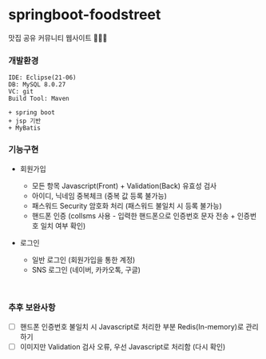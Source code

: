 # springboot-foodstreet
맛집 공유 커뮤니티 웹사이트 🍔🍕🍻

 ### 개발환경

 ```
 IDE: Eclipse(21-06)
 DB: MySQL 8.0.27
 VC: git
 Build Tool: Maven

 + spring boot
 + jsp 기반
 + MyBatis
 ```

### 기능구현

* 회원가입
  * 모든 항목 Javascript(Front) + Validation(Back) 유효성 검사
  * 아이디, 닉네임 중복체크 (중복 값 등록 불가능)
  * 패스워드 Security 암호화 처리 (패스워드 불일치 시 등록 불가능)
  * 핸드폰 인증 (collsms 사용 - 입력한 핸드폰으로 인증번호 문자 전송 + 인증번호 일치 여부 확인)

* 로그인
  * 일반 로그인 (회원가입을 통한 계정)
  * SNS 로그인 (네이버, 카카오톡, 구글)
<br/>

### 추후 보완사항

- [ ] 핸드폰 인증번호 불일치 시 Javascript로 처리한 부분 Redis(In-memory)로 관리하기
- [ ] 이미지만 Validation 검사 오류, 우선 Javascript로 처리함 (다시 확인)
